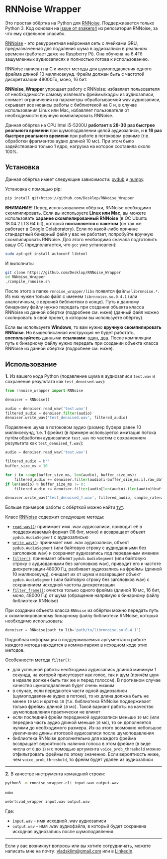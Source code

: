 # RNNoise Wrapper

Это простая обёртка на Python для [RNNoise](https://github.com/xiph/rnnoise). Поддерживается только Python 3. Код основан на [issue от snakers4](https://github.com/xiph/rnnoise/issues/69) из репозитория RNNoise, за что ему отдельное спасибо.

[RNNoise](https://people.xiph.org/~jm/demo/rnnoise/) - это рекуррентная нейронная сеть с ячейками GRU, предназначенная для подаления шума в аудиозаписи в реальном времени (работает даже на Raspberry Pi). Она обучена на 6.4Гб зашумленных аудиозаписях и полностью готова к использованию.

RNNoise написан на C и имеет методы для шумоподавления одного фрейма длиной 10 миллисекунд. Фрейм должен быть с частотой дискретизации 48000Гц, моно, 16 бит.

**RNNoise_Wrapper** упрощает работу с RNNoise: избавляет пользователя от необходимости самому извлекать фреймы/кадры из аудиозаписи, снимает ограничения на параметры обрабатываемой wav аудиозаписи, скрывает все нюансы работы с библиотекой на C и, в случае использования Linux или Mac, избавляет пользователя от необходимости вручную компилировать RNNoise.

Данная обёртка на CPU Intel i5-5200U **работает в 28-30 раз быстрее реального времени** при шумоподавлении целой аудиозаписи, и **в 16 раз быстрее реального времени** при работе в потоковом режиме (т.е. обработки фрагментов аудио длиной 10 мс). При этом было задействовано только 1 ядро, нагрузка на которое составила около 100%.

## Установка

Данная обёртка имеет следующие зависимости: [pydub](https://github.com/jiaaro/pydub) и [numpy](https://github.com/numpy/numpy).

Установка с помощью pip:
```bash
pip install git+https://github.com/Desklop/RNNoise_Wrapper
```

**ВНИМАНИЕ!** Перед использованием обёртки, RNNoise необходимо скомпилировать. Если вы используете **Linux или Mac**, вы можете использовать **заранее скомпилированный RNNoise** (в ОС Ubuntu 18.04.2 LTS 64 bit), который **поставляется с пакетом** (он так же работает в Google Colaboratory). Если по какой-либо причине стандартный бинарный файл у вас не работает, попробуйте вручную скомпилировать RNNoise. Для этого необходимо сначала подготовить вашу ОС (предполагается, что `gcc` уже установлен):
```bash
sudo apt-get install autoconf libtool
```
И выполнить:
```bash
git clone https://github.com/Desklop/RNNoise_Wrapper
cd RNNoise_Wrapper
./compile_rnnoise.sh
```
После этого в папке `rnnoise_wrapper/libs` появятся файлы `librnnoise.*`. Из них нужен только файл с именем `librnnoise.so.0.4.1` (или аналогичным, с версией библиотеки в конце). Путь к данному бинарному файлу нужно передать при создании объекта класса RNNoise из данной обёртки (подробнее см. ниже) (данный файл можно скопировать в свой проект, в котором вы используете обёртку).

Если вы используете **Windows**, то вам нужно **вручную скомпилировать RNNoise**. Но вышеописанная инструкция не будет работать, **воспользуйтесь** данными **ссылками**: [один](https://github.com/xiph/rnnoise/issues/34), [два](https://github.com/jagger2048/rnnoise-windows). После компиляции путь к бинарному файлу нужно передать при создании объекта класса RNNoise из данной обёртки (подробнее см. ниже).

## Использование

**1.** Из вашего кода Python (подавление шума в аудиозаписи `test.wav` и сохранение результата как `test_denoised.wav`):
```python
from rnnoise_wrapper import RNNoise

denoiser = RNNoise()

audio = denoiser.read_wav('test.wav')
filtered_audio = denoiser.filter(audio)
denoiser.write_wav('test_denoised.wav', filtered_audio)
```

Подавление шума в потоковом аудио (размер буфера равен 10 миллисекунд, т.е. 1 фрейм) (в примере используется имитация потока путём обработки аудиозаписи `test.wav` по частям с сохранением результата как `test_denoised_f.wav`):
```python
audio = denoiser.read_wav('test.wav')

filtered_audio = b''
buffer_size_ms = 10

for i in range(buffer_size_ms, len(audio), buffer_size_ms):
    filtered_audio += denoiser.filter(audio[i-buffer_size_ms:i].raw_data, sample_rate=audio.frame_rate)
if len(audio) % buffer_size_ms != 0:
    filtered_audio += denoiser.filter(audio[len(audio)-(len(audio)%buffer_size_ms):].raw_data, sample_rate=audio.frame_rate)

denoiser.write_wav('test_denoised_f.wav', filtered_audio, sample_rate=audio.frame_rate)
```

Больше примеров работы с обёрткой можно найти [тут](https://github.com/Desklop/RNNoise_Wrapper/blob/master/rnnoise_wrapper/rnnoise_wrapper.py#L331).

Класс [RNNoise](https://github.com/Desklop/RNNoise_Wrapper/blob/master/rnnoise_wrapper/rnnoise_wrapper.py#L30) содержит следующие методы:

- [`read_wav()`](https://github.com/Desklop/RNNoise_Wrapper/blob/master/rnnoise_wrapper/rnnoise_wrapper.py#L263): принимает имя .wav аудиозаписи, приводит её в поддерживаемый формат (16 бит, моно) и возвращает объект `pydub.AudioSegment` с аудиозаписью
- [`write_wav()`](https://github.com/Desklop/RNNoise_Wrapper/blob/master/rnnoise_wrapper/rnnoise_wrapper.py#L284): принимает имя .wav аудиозаписи, объект `pydub.AudioSegment` (или байтовую строку с аудиоданными без заголовков wav) и сохраняет аудиозапись под переданным именем
- [`filter()`](https://github.com/Desklop/RNNoise_Wrapper/blob/master/rnnoise_wrapper/rnnoise_wrapper.py#L157): принимает объект `pydub.AudioSegment` (или байтовую строку с аудиоданными без заголовков wav), приводит его к частоте дискретизации 48000 Гц, разбивает аудиозапись на фреймы (длиной 10 миллисекунд), очищает их от шума и возвращает объект `pydub.AudioSegment` (или байтовую строку без заголовков wav) с сохранением исходной частоты дискретизации
- [`filter_frame()`](https://github.com/Desklop/RNNoise_Wrapper/blob/master/rnnoise_wrapper/rnnoise_wrapper.py#L135): очистка только одного фрейма (длиной 10 мс, 16 бит, моно, 48000 Гц) от шума (обращение напрямую к бинарному файлу библиотеки RNNoise)

При создании объекта класса `RNNoise` из обёртки можно передать путь к скомпилированному бинарному файлу библиотеки RNNoise, который необходимо использовать:
```python
denoiser = RNNoise(path_to_lib='path/to/librnnoise.so.0.4.1')
```

Подробная информация о поддерживаемых аргументах и работе каждого метода находится в комментариях в исходном коде этих методов.

Особенности метода `filter()`:

- для успешной работы необходима аудиозапись длиной минимум 1 секунда, на которой присутсвует как голос, так и шум (причём шум в идеале должен быть так же и перед голосом). В противном случае качество шумоподавления будет очень низким
- в случае, если передаются части одной аудиозаписи (шумоподавление аудио в потоке), то их длина должна быть не менее `10` мс и кратна `10` (т.к. библиотека RNNoise поддерживает только фреймы длиной `10` мс). Такой вариант работы на качество шумоподавления практически не влияет
- если последний фрейм переданной аудиозаписи меньше `10` мс (или передана часть аудио длиной меньше `10` мс), то он дополняется нулями до необходимого размера. Из-за этого возможно небольшое увеличение длины итоговой аудиозаписи после шумоподавления
- библиотека RNNoise дополнительно для каждого фрейма возвращает вероятность наличия голоса в этом фрейме (в виде числа от `0` до `1`) и с помощью аргумента `voice_prob_threshold` можно отфильтровать фреймы по этому значению. Если вероятность ниже, чем `voice_prob_threshold`, то фрейм будет удалён из аудиозаписи

---

**2.** В качестве инструмента командной строки:
```bash
python3 -m rnnoise_wrapper.cli input.wav output.wav
```
или
```bash
webrtcvad_wrapper input.wav output.wav
```

Где:

- `input.wav` - имя исходной .wav аудиозаписи
- `output.wav` - имя .wav аудиофайла, в который будет сохранена исходная аудиозапись после шумоподавления

---

Если у вас возникнут вопросы или вы хотите сотрудничать, можете написать мне на почту: vladsklim@gmail.com или в [LinkedIn](https://www.linkedin.com/in/vladklim/).